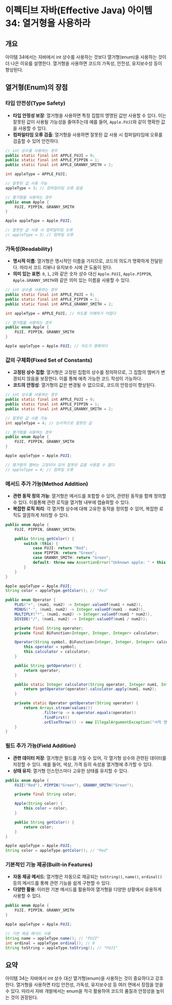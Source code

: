 # 이펙티브 자바(Effective Java) 아이템 34: 열거형을 사용하라

## 개요
아이템 34에서는 자바에서 int 상수를 사용하는 것보다 열거형(enum)을 사용하는 것이 더 나은 이유를 설명한다.
열거형을 사용하면 코드의 가독성, 안전성, 유지보수성 등이 향상된다.

## 열거형(Enum)의 장점

### 타입 안전성(Type Safety)
- **타입 안정성 보장**: 열거형을 사용하면 특정 집합의 명명된 값만 사용할 수 있다. 이는 잘못된 값이 사용될 가능성을 줄여주는데 예를 들어, `Apple.FUJI`와 같이 명확한 값을 사용할 수 있다.
- **컴파일타임 오류 검출**: 열거형을 사용하면 잘못된 값 사용 시 컴파일타임에 오류를 검출할 수 있어 안전하다.

```java
// int 상수를 사용하는 경우
public static final int APPLE_FUJI = 0;
public static final int APPLE_PIPPIN = 1;
public static final int APPLE_GRANNY_SMITH = 2;

int appleType = APPLE_FUJI;

// 잘못된 값 사용 가능
appleType = 3; // 컴파일타임 오류 없음

// 열거형을 사용하는 경우
public enum Apple {
    FUJI, PIPPIN, GRANNY_SMITH
}

Apple appleType = Apple.FUJI;

// 잘못된 값 사용 시 컴파일타임 오류
// appleType = 3; // 컴파일 오류
```

### 가독성(Readability)
- **명시적 이름**: 열거형은 명시적인 이름을 가지므로, 코드의 의도가 명확하게 전달된다. 따라서 코드 리뷰나 유지보수 시에 큰 도움이 된다.
- **의미 있는 표현**: `0`, `1`, `2`와 같은 숫자 상수 대신 `Apple.FUJI`, `Apple.PIPPIN`, `Apple.GRANNY_SMITH`와 같은 의미 있는 이름을 사용할 수 있다.

```java
// int 상수를 사용하는 경우
public static final int APPLE_FUJI = 0;
public static final int APPLE_PIPPIN = 1;
public static final int APPLE_GRANNY_SMITH = 2;

int appleType = APPLE_FUJI; // 의도를 이해하기 어렵다

// 열거형을 사용하는 경우
public enum Apple {
    FUJI, PIPPIN, GRANNY_SMITH
}

Apple appleType = Apple.FUJI; // 의도가 명확하다
```

### 값의 구체화(Fixed Set of Constants)
- **고정된 상수 집합**: 열거형은 고정된 집합의 상수를 정의하므로, 그 집합의 멤버가 변경되지 않음을 보장한다. 이를 통해 예측 가능한 코드 작성이 가능하다.
- **코드의 안정성**: 열거형의 값은 변경될 수 없으므로, 코드의 안정성이 향상된다.
```java
// int 상수를 사용하는 경우
public static final int APPLE_FUJI = 0;
public static final int APPLE_PIPPIN = 1;
public static final int APPLE_GRANNY_SMITH = 2;

// 잘못된 값 사용 가능
int appleType = 4; // 논리적으로 잘못된 값

// 열거형을 사용하는 경우
public enum Apple {
    FUJI, PIPPIN, GRANNY_SMITH
}

Apple appleType = Apple.FUJI;

// 열거형의 멤버는 고정되어 있어 잘못된 값을 사용할 수 없다
// appleType = 4; // 컴파일 오류
```


### 메서드 추가 가능(Method Addition)
- **관련 동작 정의 가능**: 열거형은 메서드를 포함할 수 있어, 관련된 동작을 함께 정의할 수 있다. 이를통해 관련 로직을 열거형 내부에 캡슐화할 수 있다.
- **복잡한 로직 처리**: 각 열거형 상수에 대해 고유한 동작을 정의할 수 있어, 복잡한 로직도 깔끔하게 처리할 수 있다.
```java
public enum Apple {
    FUJI, PIPPIN, GRANNY_SMITH;

    public String getColor() {
        switch (this) {
            case FUJI: return "Red";
            case PIPPIN: return "Green";
            case GRANNY_SMITH: return "Green";
            default: throw new AssertionError("Unknown apple: " + this);
        }
    }
}

Apple appleType = Apple.FUJI;
String color = appleType.getColor(); // "Red"
```

```java
public enum Operator {
    PLUS("+", (num1, num2) -> Integer.valueOf(num1 + num2)),
    MINUS("-", (num1, num2) -> Integer.valueOf(num1 - num2)),
    MULTIPLY("*", (num1, num2) -> Integer.valueOf(num1 * num2)),
    DIVIDE("/", (num1, num2) -> Integer.valueOf(num1 / num2));

    private final String operator;
    private final BiFunction<Integer, Integer, Integer> calculator;

    Operator(String symbol, BiFunction<Integer, Integer, Integer> calculator) {
        this.operator = symbol;
        this.calculator = calculator;
    }

    public String getOperator() {
        return operator;
    }

    public static Integer calculator(String operator, Integer num1, Integer num2) {
        return getOperator(operator).calculator.apply(num1, num2);
    }

    private static Operator getOperator(String operator) {
        return Arrays.stream(values())
                .filter(o -> o.operator.equals(operator))
                .findFirst()
                .orElseThrow(() -> new IllegalArgumentException("사칙 연산 기호만 가능합니다."));
    }
}

```


### 필드 추가 가능(Field Addition)
- **관련 데이터 저장**: 열거형은 필드를 가질 수 있어, 각 열거형 상수와 관련된 데이터를 저장할 수 있다. 예를 들어, 색상, 가격 등의 속성을 열거형에 추가할 수 있다.
- **상태 유지**: 열거형 인스턴스마다 고유한 상태를 유지할 수 있다.
```java
public enum Apple {
    FUJI("Red"), PIPPIN("Green"), GRANNY_SMITH("Green");

    private final String color;

    Apple(String color) {
        this.color = color;
    }

    public String getColor() {
        return color;
    }
}

Apple appleType = Apple.FUJI;
String color = appleType.getColor(); // "Red"
```


### 기본적인 기능 제공(Built-in Features)
- **자동 제공 메서드**: 열거형은 자동으로 제공되는 `toString()`, `name()`, `ordinal()` 등의 메서드를 통해 관련 기능을 쉽게 구현할 수 있다.
- **다양한 활용**: 이러한 기본 메서드를 활용하여 열거형을 다양한 상황에서 유용하게 사용할 수 있다.
```java
public enum Apple {
    FUJI, PIPPIN, GRANNY_SMITH
}

Apple appleType = Apple.FUJI;

// 기본 제공 메서드 사용
String name = appleType.name(); // "FUJI"
int ordinal = appleType.ordinal(); // 0
String toString = appleType.toString(); // "FUJI"
```

## 요약
아이템 34는 자바에서 int 상수 대신 열거형(enum)을 사용하는 것이 중요하다고 강조한다. 열거형을 사용하면 타입 안전성, 가독성, 유지보수성 등 여러 면에서 장점을 얻을 수 있다.
따라서 자바 개발에서는 enum을 적극 활용하여 코드의 품질과 안정성을 높이는 것이 권장된다.
